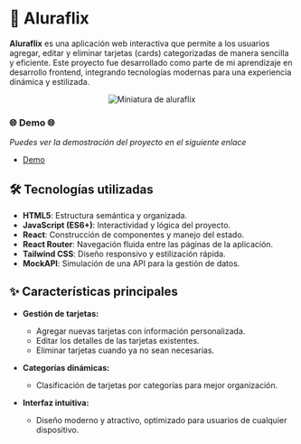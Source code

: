 # 🎥 Aluraflix

**Aluraflix** es una aplicación web interactiva que permite a los usuarios agregar, editar y eliminar tarjetas (cards) categorizadas de manera sencilla y eficiente. Este proyecto fue desarrollado como parte de mi aprendizaje en desarrollo frontend, integrando tecnologías modernas para una experiencia dinámica y estilizada.

<p style="text-align:center"><img src="./dist/assets/aluraflix-miniatura.png" alt="Miniatura de aluraflix" /></p>

### 🌐 Demo 🌐

_Puedes ver la demostración del proyecto en el siguiente enlace_

-   [Demo](https://alura-flix-eta-pink.vercel.app/)

## 🛠️ **Tecnologías utilizadas**

-   **HTML5**: Estructura semántica y organizada.
-   **JavaScript (ES6+)**: Interactividad y lógica del proyecto.
-   **React**: Construcción de componentes y manejo del estado.
-   **React Router**: Navegación fluida entre las páginas de la aplicación.
-   **Tailwind CSS**: Diseño responsivo y estilización rápida.
-   **MockAPI**: Simulación de una API para la gestión de datos.

## ✨ **Características principales**

-   **Gestión de tarjetas:**

    -   Agregar nuevas tarjetas con información personalizada.
    -   Editar los detalles de las tarjetas existentes.
    -   Eliminar tarjetas cuando ya no sean necesarias.

-   **Categorías dinámicas:**

    -   Clasificación de tarjetas por categorías para mejor organización.

-   **Interfaz intuitiva:**
    -   Diseño moderno y atractivo, optimizado para usuarios de cualquier dispositivo.
